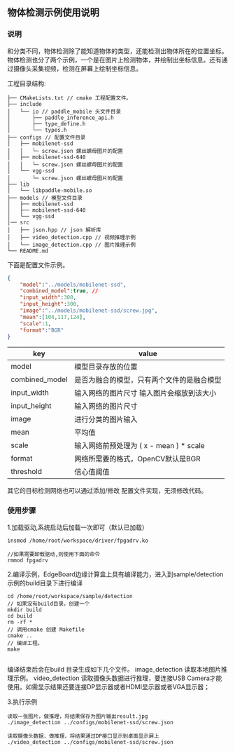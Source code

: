 ## 物体检测示例使用说明

### 说明

和分类不同，物体检测除了能知道物体的类型，还能检测出物体所在的位置坐标。物体检测也分了两个示例，一个是在图片上检测物体，并绘制出坐标信息。还有通过摄像头采集视频，检测在屏幕上绘制坐标信息。

工程目录结构:
```
├── CMakeLists.txt // cmake 工程配置文件。
├── include 
│   └── io // paddle_mobile 头文件目录
│       ├── paddle_inference_api.h
│       ├── type_define.h
│       └── types.h
├── configs // 配置文件目录
│   ├── mobilenet-ssd
│   │   └─ screw.json 螺丝螺母图片的配置
│   ├── mobilenet-ssd-640
│   │   └─ screw.json 螺丝螺母图片的配置
│   └── vgg-ssd
│       └─ screw.json 螺丝螺母图片的配置
├── lib
│   └── libpaddle-mobile.so
├── models // 模型文件目录
│   ├── mobilenet-ssd
│   ├── mobilenet-ssd-640
│   └── vgg-ssd
│── src
│   ├── json.hpp // json 解析库
│   ├── video_detection.cpp // 视频推理示例
│   └── image_detection.cpp // 图片推理示例
└── README.md
```
下面是配置文件示例。

```JSON
{
	"model":"../models/mobilenet-ssd", 
	"combined_model":true, // 
	"input_width":300,
	"input_height":300,
	"image":"../models/mobilenet-ssd/screw.jpg",
	"mean":[104,117,124],
	"scale":1,
	"format":"BGR"
}
```

| key            | value                                      |
| -------------- | ------------------------------------------ |
| model          | 模型目录存放的位置                         |
| combined_model | 是否为融合的模型，只有两个文件的是融合模型 |
| input_width    | 输入网络的图片尺寸 输入图片会缩放到该大小  |
| input_height   | 输入网络的图片尺寸                         |
| image          | 进行分类的图片输入                         |
| mean           | 平均值                                     |
| scale          | 输入网络前预处理为 ( x - mean ) * scale  |
| format         | 网络所需要的格式，OpenCV默认是BGR          |
| threshold      | 信心值阈值                                 |

其它的目标检测网络也可以通过添加/修改 配置文件实现，无须修改代码。

### 使用步骤

1.加载驱动,系统启动后加载一次即可（默认已加载）

```
insmod /home/root/workspace/driver/fpgadrv.ko

//如果需要卸载驱动,则使用下面的命令
rmmod fpgadrv
```

2.编译示例，EdgeBoard边缘计算盒上具有编译能力，进入到sample/detection示例的build目录下进行编译

```
cd /home/root/workspace/sample/detection
// 如果没有build目录，创建一个
mkdir build
cd build
rm -rf *
// 调用cmake 创建 Makefile 
cmake ..
// 编译工程。
make
	
```

编译结束后会在build 目录生成如下几个文件。
image\_detection 读取本地图片推理示例。
video\_detection 读取摄像头数据进行推理，要连接USB Camera才能使用。如需显示结果还要连接DP显示器或者HDMI显示器或者VGA显示器；

3.执行示例<br>

```
读取一张图片，做推理，将结果保存为图片输出result.jpg
./image_detection ../configs/mobilenet-ssd/screw.json 

读取摄像头数据，做推理，将结果通过DP接口显示到桌面显示屏上
./video_detection ../configs/mobilenet-ssd/screw.json     
```